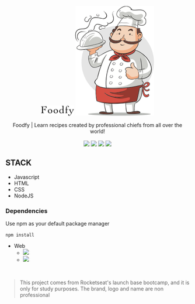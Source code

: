 <p align="center"> 
    <img src="public\assets/logo.png">
    <img src="public\assets\chef.png">
</p>

<p align="center">
Foodfy | Learn recipes created by professional chiefs from all over the world!

<br>
<br>

<img src="https://img.shields.io/github/stars/marcelogaldino/Foodfy"/>
<img src="https://img.shields.io/github/forks/marcelogaldino/Foodfy"/>
<img src="https://img.shields.io/github/issues/marcelogaldino/Foodfy"/>
<img src="https://img.shields.io/github/license/marcelogaldino/Foodfy"/>

## STACK

- Javascript
- HTML
- CSS
- NodeJS

### Dependencies

<p>
Use npm as your default package manager

```
npm install
``` 
</p>

- Web
    - <img src="https://img.shields.io/badge/nunjucks-^3.2.0-blue"/> 
    - <img src="https://img.shields.io/badge/express-^4.17.1-green"/> 


<br>

<blockquote alt="[ignore]">
<p>
This project comes from Rocketseat's launch base bootcamp, and it is only for study purposes. The brand, logo and name are non professional
</p>
</blockquote>

